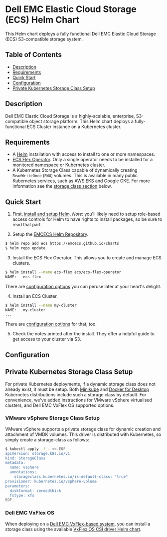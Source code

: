 # Dell EMC Elastic Cloud Storage (ECS) Helm Chart

This Helm chart deploys a fully functional Dell EMC Elastic Cloud Storage (ECS) S3-compatible storage system.

## Table of Contents
* [Description](#description)
* [Requirements](#requirements)
* [Quick Start](#quick-start)
* [Configuration](#configuration)
* [Private Kubernetes Storage Class Setup](#sc-setup)

## Description

Dell EMC Elastic Cloud Storage is a highly-scalable, enterprise, S3-compatible object storage platform. This Helm chart deploys a fully-functional ECS Cluster instance on a Kubernetes cluster.

## Requirements

* A [Helm](https://helm.sh) installation with access to install to one or more namespaces.
* [ECS Flex Operator](https://github.com/EMCECS/charts/tree/master/ecs-flex-operator). Only a single operator needs to be installed for a monitored namespace or Kubernetes cluster.
* A Kubernetes Storage Class capable of dynamically creating `ReadWriteOnce` (`RWO`) volumes. This is available in many public Kubernetes services, such as AWS EKS and Google GKE. For more information see the [storage class section](#sc-setup) below.

## Quick Start

1. First, [install and setup Helm](https://docs.helm.sh/using_helm/#quickstart).  *_Note:_* you'll likely need to setup role-based access controls for Helm to have rights to install packages, so be sure to read that part.

2. Setup the [EMCECS Helm Repository](https://github.com/EMCECS/charts).

```bash
$ helm repo add ecs https://emcecs.github.io/charts
$ helm repo update
```

3. Install the ECS Flex Operator. This allows you to create and manage ECS clusters.

```bash
$ helm install --name ecs-flex ecs/ecs-flex-operator
NAME:   ecs-flex
```

There are [configuration options](../ecs-flex-operator#configuration) you can peruse later at your heart's delight.

4. Install an ECS Cluster.

```bash
$ helm install --name my-cluster
NAME:   my-cluster
...
```

There are [configuration options](#configuration) for that, too.

5. Check the notes printed after the install. They offer a helpful guide to get access to your cluster via S3.

## Configuration



## <a name="sc-setup"></a>Private Kubernetes Storage Class Setup

For private Kubernetes deployments, if a dynamic storage class does not already exist, it must be setup. Both [Minikube](https://kubernetes.io/docs/setup/minikube/) and [Docker for Desktop](https://www.docker.com/products/docker-desktop) Kubernetes distributions include such a storage class by default. For convenience, we've added instructions for VMware vSphere virtualised clusters, and Dell EMC VxFlex OS supported options.

### VMware vSphere Storage Class Setup

VMware vSphere supports a private storage class for dynamic creation and attachment of VMDK volumes. This driver is distributed with Kubernetes, so simply create a storage-class as follows:

```bash
$ kubectl apply -f - <<-EOF
apiVersion: storage.k8s.io/v1
kind: StorageClass
metadata:
  name: vsphere
  annotations:
    storageclass.kubernetes.io/is-default-class: "true"
provisioner: kubernetes.io/vsphere-volume
parameters:
  diskformat: zeroedthick
  fstype: xfs
EOF
```

### Dell EMC VxFlex OS

When deploying on a [Dell EMC VxFlex-based system](https://www.dellemc.com/en-us/solutions/software-defined/vxflex-ready-nodes.htm), you can install a storage class using the available [VxFlex OS CSI driver Helm chart](https://github.com/VxFlex-OS/charts).
